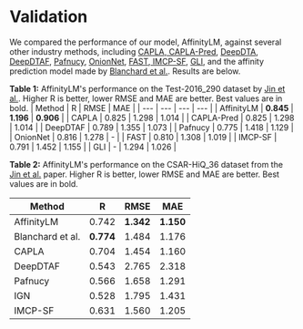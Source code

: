 # Validation
We compared the performance of our model, AffinityLM, against several other industry methods, including [CAPLA, CAPLA-Pred](https://doi.org/10.1093/bioinformatics/btad049), 
[DeepDTA](https://doi.org/10.1093/bioinformatics/bty593), [DeepDTAF](https://doi.org/10.1093/bib/bbab072), [Pafnucy](https://doi.org/10.1093/bioinformatics/bty374), [OnionNet](https://doi.org/10.1021/acsomega.9b01997), [FAST](https://doi.org/10.1021/acs.jcim.0c01306),[ IMCP-SF](https://doi.org/10.1016/j.csbj.2022.02.004), [GLI](https://doi.org/10.1109/ICDM54844.2022.00175), and the affinity prediction model made by [Blanchard et al.](https://doi.org/10.1177/10943420221121804). Results are below.

**Table 1:** AffinityLM's performance on the Test-2016_290 dataset by [Jin et al.](https://doi.org/10.1093/bioinformatics/btad049). Higher R is better, lower RMSE and MAE are better. Best values are in bold.
| Method | R | RMSE | MAE |
| --- | --- | --- | --- |
| AffinityLM | **0.845** | **1.196** | **0.906** |
| CAPLA | 0.825 | 1.298 | 1.014 |
| CAPLA-Pred | 0.825 | 1.298 | 1.014 |
| DeepDTAF | 0.789 | 1.355 | 1.073 |
| Pafnucy | 0.775 | 1.418 | 1.129 |
| OnionNet | 0.816 | 1.278 | - |
| FAST | 0.810 | 1.308 | 1.019 |
| IMCP-SF | 0.791 | 1.452 | 1.155 |
| GLI | - | 1.294 | 1.026 |

**Table 2:** AffinityLM's performance on the CSAR-HiQ_36 dataset from the [Jin et al.](https://doi.org/10.1093/bioinformatics/btad049) paper. Higher R is better, lower RMSE and MAE are better. Best values are in bold.

| Method | R | RMSE | MAE |
| --- | --- | --- | --- |
| AffinityLM | 0.742 | **1.342** | **1.150** |
| Blanchard et al. | **0.774** | 1.484 | 1.176 |
| CAPLA | 0.704 | 1.454 | 1.160 |
| DeepDTAF | 0.543 | 2.765 | 2.318 |
| Pafnucy | 0.566 | 1.658 | 1.291 |
| IGN | 0.528 | 1.795 | 1.431 |
| IMCP-SF | 0.631 | 1.560 | 1.205 |
